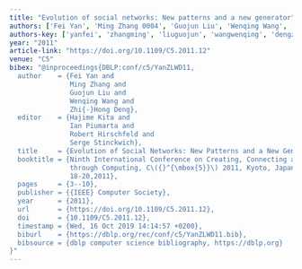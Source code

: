 ```yaml
---
title: "Evolution of social networks: New patterns and a new generator"
authors: ['Fei Yan', 'Ming Zhang 0004', 'Guojun Liu', 'Wenqing Wang', 'Zhi-Hong Deng']
authors-key: ['yanfei', 'zhangming', 'liuguojun', 'wangwenqing', 'dengzhihong']
year: "2011"
article-link: "https://doi.org/10.1109/C5.2011.12"
venue: "C5"
bibex: "@inproceedings{DBLP:conf/c5/YanZLWD11,
  author    = {Fei Yan and
               Ming Zhang and
               Guojun Liu and
               Wenqing Wang and
               Zhi{-}Hong Deng},
  editor    = {Hajime Kita and
               Ian Piumarta and
               Robert Hirschfeld and
               Serge Stinckwich},
  title     = {Evolution of Social Networks: New Patterns and a New Generator},
  booktitle = {Ninth International Conference on Creating, Connecting and Collaborating
               through Computing, C\({}^{\mbox{5}}\) 2011, Kyoto, Japan, January
               18-20,2011},
  pages     = {3--10},
  publisher = {{IEEE} Computer Society},
  year      = {2011},
  url       = {https://doi.org/10.1109/C5.2011.12},
  doi       = {10.1109/C5.2011.12},
  timestamp = {Wed, 16 Oct 2019 14:14:57 +0200},
  biburl    = {https://dblp.org/rec/conf/c5/YanZLWD11.bib},
  bibsource = {dblp computer science bibliography, https://dblp.org}
}"
---
```

